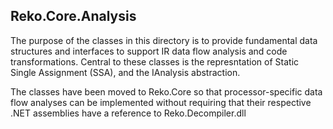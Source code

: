 ﻿## Reko.Core.Analysis

The purpose of the classes in this directory is to provide fundamental data 
structures and interfaces to support IR data flow analysis and code
transformations. Central to these classes is the represntation of 
Static Single Assignment (SSA), and the IAnalysis abstraction.

The classes have been moved to Reko.Core so that processor-specific
data flow analyses can be implemented without requiring that their 
respective .NET assemblies have a reference to Reko.Decompiler.dll
